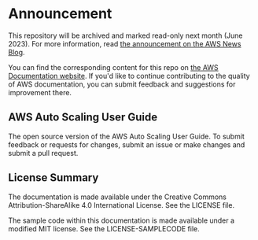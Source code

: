 # Announcement

This repository will be archived and marked read-only next month (June 2023). For more information, read [the announcement on the AWS News Blog](https://aws.amazon.com/blogs/aws/retiring-the-aws-documentation-on-github/).

You can find the corresponding content for this repo on [the AWS Documentation website](https://docs.aws.amazon.com/autoscaling/plans/userguide). If you'd like to continue contributing to the quality of AWS documentation, you can submit feedback and suggestions for improvement there.

## AWS Auto Scaling User Guide

The open source version of the AWS Auto Scaling User Guide. To submit feedback or requests for changes, submit an issue or make changes and submit a pull request. 

## License Summary

The documentation is made available under the Creative Commons Attribution-ShareAlike 4.0 International License. See the LICENSE file.

The sample code within this documentation is made available under a modified MIT license. See the LICENSE-SAMPLECODE file.
